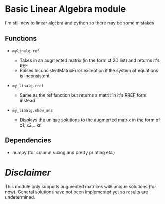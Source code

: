 # Basic Linear Algebra module

I'm still new to linear algebra and python so there may be some mistakes

## Functions

*   `mylinalg.ref`
    *   Takes in an augmented matrix (in the form of 2D list) and returns it's REF
    *   Raises InconsistentMatrixError exception if the system of equations is inconsistent

*   `my_linalg.rref`
    *   Same as the ref function but returns a matrix in it's RREF form instead

*   `my_linalg.show_ans`
    *   Displays the unique solutions to the augmented matrix in the form of x1, x2,...xn

## Dependencies

*   numpy (for column slicing and pretty printing etc.)

# *Disclaimer*

This module only supports augmented matrices with unique solutions (for now).
General solutions have not been implemented yet so results are undetermined.
